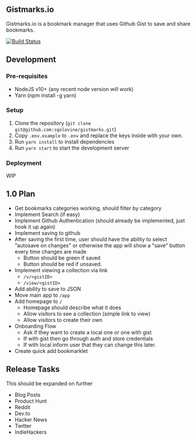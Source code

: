 ## Gistmarks.io

Gistmarks.io is a bookmark manager that uses Github Gist to save and share bookmarks.

[![Build Status](https://github.com/sgolovine/gistmarks/actions/workflows/ci.yml/badge.svg)](https://github.com/sgolovine/gistmarks/actions/workflows/ci.yml)

## Development

### Pre-requisites

- NodeJS v10+ (any recent node version will work)
- Yarn (npm install -g yarn)

### Setup

1. Clone the repository (`git clone git@github.com:sgolovine/gistmarks.git`)
2. Copy `.env.example` to `.env` and replace the keys inside with your own.
3. Run `yarn install` to install dependencies
4. Run `yarn start` to start the development server

### Deployment

WIP

## 1.0 Plan

- Get bookmarks categories working, should filter by category
- Implement Search (if easy)
- Implement Github Authentication (should already be implemented, just hook it up again)
- Implement saving to github
- After saving the first time, user should have the ability to select "autosave on changes" or otherwise the app will show a "save" button every time changes are made
  - Button should be green if saved
  - Button should be red if unsaved.
- Implement viewing a collection via link
  - `/v/<gistID>`
  - `/view/<gistID>`
- Add ability to save to JSON
- Move main app to `/app`
- Add homepage to `/`
  - Homepage should describe what it does
  - Allow visitors to see a collection (simple link to view)
  - Allow visitors to create their own
- Onboarding Flow
  - Ask if they want to create a local one or one with gist
  - If with gist then go through auth and store credentials
  - If with local inform user that they can change this later.
- Create quick add bookmarklet

## Release Tasks

This should be expanded on further

- Blog Posts
- Product Hunt
- Reddit
- Dev.to
- Hacker News
- Twitter
- IndieHackers
